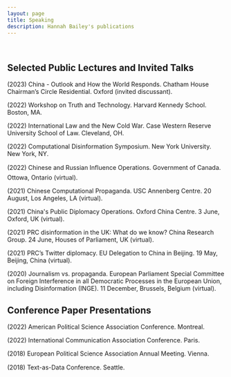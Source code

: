 ```yaml
---
layout: page
title: Speaking
description: Hannah Bailey's publications
---
```

<br/>

## Selected Public Lectures and Invited Talks

(2023) China - Outlook and How the World Responds. Chatham House Chairman’s Circle Residential. Oxford (invited discussant).

(2022) Workshop on Truth and Technology. Harvard Kennedy School. Boston, MA.

(2022) International Law and the New Cold War. Case Western Reserve University School of Law. Cleveland, OH. 

(2022) Computational Disinformation Symposium. New York University. New York, NY.

(2022) Chinese and Russian Influence Operations. Government of Canada. Ottowa, Ontario (virtual).

(2021) Chinese Computational Propaganda. USC Annenberg Centre. 20 August, Los Angeles, LA (virtual).

(2021) China's Public Diplomacy Operations. Oxford China Centre. 3 June, Oxford, UK (virtual). 

(2021) PRC disinformation in the UK: What do we know? China Research Group. 24 June, Houses of Parliament, UK (virtual).

(2021) PRC’s Twitter diplomacy. EU Delegation to China in Beijing. 19 May, Beijing, China (virtual).

(2020) Journalism vs. propaganda. European Parliament Special Committee on Foreign Interference in all Democratic Processes in the European Union, including Disinformation (INGE). 11 December, Brussels, Belgium (virtual).

## Conference Paper Presentations

(2022) American Political Science Association Conference. Montreal.

(2022) International Communication Association Conference. Paris. 

(2018) European Political Science Association Annual Meeting. Vienna.

(2018) Text-as-Data Conference. Seattle.

